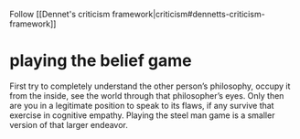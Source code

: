
Follow [[Dennet's criticism framework|criticism#dennetts-criticism-framework]]

# playing the belief game
First try to completely understand the other person’s philosophy, occupy it from the inside, see the world through that philosopher’s eyes. Only then are you in a legitimate position to speak to its flaws, if any survive that exercise in cognitive empathy. Playing the steel man game is a smaller version of that larger endeavor.

